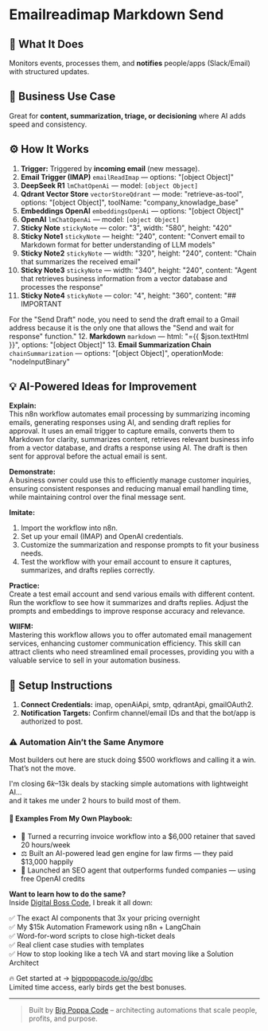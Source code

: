 # Emailreadimap Markdown Send
  ## 🚀 What It Does
  Monitors events, processes them, and **notifies** people/apps (Slack/Email) with structured updates.
  
  ## 💼 Business Use Case
  Great for **content, summarization, triage, or decisioning** where AI adds speed and consistency.
  
  ## ⚙️ How It Works
  1. **Trigger:** Triggered by **incoming email** (new message).
  2. **Email Trigger (IMAP)** `emailReadImap` — options: "[object Object]"
3. **DeepSeek R1** `lmChatOpenAi` — model: `[object Object]`
4. **Qdrant Vector Store** `vectorStoreQdrant` — mode: "retrieve-as-tool", options: "[object Object]", toolName: "company_knowladge_base"
5. **Embeddings OpenAI** `embeddingsOpenAi` — options: "[object Object]"
6. **OpenAI** `lmChatOpenAi` — model: `[object Object]`
7. **Sticky Note** `stickyNote` — color: "3", width: "580", height: "420"
8. **Sticky Note1** `stickyNote` — height: "240", content: "Convert email to Markdown format for better understanding of LLM models"
9. **Sticky Note2** `stickyNote` — width: "320", height: "240", content: "Chain that summarizes the received email"
10. **Sticky Note3** `stickyNote` — width: "340", height: "240", content: "Agent that retrieves business information from a vector database and processes the response"
11. **Sticky Note4** `stickyNote` — color: "4", height: "360", content: "## IMPORTANT

For the "Send Draft" node, you need to send the draft email to a Gmail address because it is the only one that allows the "Send and wait for response" function."
12. **Markdown** `markdown` — html: "={{ $json.textHtml }}", options: "[object Object]"
13. **Email Summarization Chain** `chainSummarization` — options: "[object Object]", operationMode: "nodeInputBinary"
  
  ## 💡 AI-Powered Ideas for Improvement
  **Explain:**  
This n8n workflow automates email processing by summarizing incoming emails, generating responses using AI, and sending draft replies for approval. It uses an email trigger to capture emails, converts them to Markdown for clarity, summarizes content, retrieves relevant business info from a vector database, and drafts a response using AI. The draft is then sent for approval before the actual email is sent.

**Demonstrate:**  
A business owner could use this to efficiently manage customer inquiries, ensuring consistent responses and reducing manual email handling time, while maintaining control over the final message sent.

**Imitate:**  
1. Import the workflow into n8n.  
2. Set up your email (IMAP) and OpenAI credentials.  
3. Customize the summarization and response prompts to fit your business needs.  
4. Test the workflow with your email account to ensure it captures, summarizes, and drafts replies correctly.

**Practice:**  
Create a test email account and send various emails with different content. Run the workflow to see how it summarizes and drafts replies. Adjust the prompts and embeddings to improve response accuracy and relevance.

**WIIFM:**  
Mastering this workflow allows you to offer automated email management services, enhancing customer communication efficiency. This skill can attract clients who need streamlined email processes, providing you with a valuable service to sell in your automation business.
  
  ## 🔧 Setup Instructions
  1. **Connect Credentials:** imap, openAiApi, smtp, qdrantApi, gmailOAuth2.
2. **Notification Targets:** Confirm channel/email IDs and that the bot/app is authorized to post.
  
### ⚠️ Automation Ain’t the Same Anymore

Most builders out here are stuck doing $500 workflows and calling it a win.  
That’s not the move.  

I'm closing $6k–$13k deals by stacking simple automations with lightweight AI...  
and it takes me under 2 hours to build most of them.

#### 🧠 Examples From My Own Playbook:
- 🔁 Turned a recurring invoice workflow into a $6,000 retainer that saved 20 hours/week  
- ⚖️ Built an AI-powered lead gen engine for law firms — they paid $13,000 happily  
- 🚀 Launched an SEO agent that outperforms funded companies — using free OpenAI credits  

**Want to learn how to do the same?**  
Inside [Digital Boss Code](https://bigpoppacode.io/go/dbc), I break it all down:

✅ The exact AI components that 3x your pricing overnight  
✅ My $15k Automation Framework using n8n + LangChain  
✅ Word-for-word scripts to close high-ticket deals  
✅ Real client case studies with templates  
✅ How to stop looking like a tech VA and start moving like a Solution Architect  

🔥 Get started at → [bigpoppacode.io/go/dbc](https://bigpoppacode.io/go/dbc)  
Limited time access, early birds get the best bonuses.

---
> Built by [Big Poppa Code](https://bigpoppacode.io) – architecting automations that scale people, profits, and purpose.
  